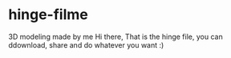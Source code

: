 # hinge-filme
3D modeling made by me
Hi there,
That is the hinge file, you can ddownload, share and do whatever you want :)
